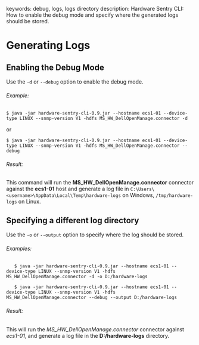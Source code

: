 keywords: debug, logs, logs directory
description: Hardware Sentry CLI: How to enable the debug mode and specify where the generated logs should be stored.

# Generating Logs

<!-- MACRO{toc|fromDepth=1|toDepth=2|id=toc} -->

## Enabling the Debug Mode

Use the `-d` or `--debug` option to enable the debug mode.

###### Example:

```batch
$ java -jar hardware-sentry-cli-0.9.jar --hostname ecs1-01 --device-type LINUX --snmp-version V1 -hdfs MS_HW_DellOpenManage.connector -d
```

   or

```batch
$ java -jar hardware-sentry-cli-0.9.jar --hostname ecs1-01 --device-type LINUX --snmp-version V1 -hdfs MS_HW_DellOpenManage.connector --debug
```

###### Result:

This command will run the **MS_HW_DellOpenManage.connector** connector against the **ecs1-01** host and generate a log file in `C:\Users\<username>\AppData\Local\Temp\hardware-logs` on Windows, `/tmp/hardware-logs` on Linux.

## Specifying a different log directory

Use the `-o` or `--output` option to specify where the log should be stored.

###### Examples:

```batch
   $ java -jar hardware-sentry-cli-0.9.jar --hostname ecs1-01 --device-type LINUX --snmp-version V1 -hdfs MS_HW_DellOpenManage.connector -d -o D:/hardware-logs
```
  
```batch
   $ java -jar hardware-sentry-cli-0.9.jar --hostname ecs1-01 --device-type LINUX --snmp-version V1 -hdfs MS_HW_DellOpenManage.connector --debug --output D:/hardware-logs
```

###### Result:

This will run the _MS_HW_DellOpenManage.connector_ connector against _ecs1-01_,
and generate a log file in the **D:/hardware-logs** directory.